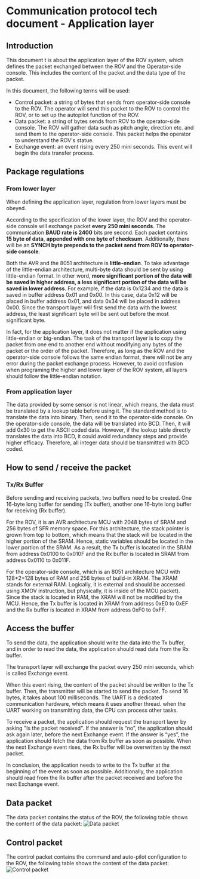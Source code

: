 # Communication protocol tech document - Application layer



## Introduction

This document t is about the application layer of the ROV system, which defines the packet exchanged between the ROV and the Operator-side console. This includes the content of the packet and the data type of the packet.

In this document, the following terms will be used:
- Control packet: a string of bytes that sends from operator-side console to the ROV. The operator will send this packet to the ROV to control the ROV, or to set up the autopilot function of the ROV.
- Data packet: a string of bytes sends from ROV to the operator-side console. The ROV will gather data such as pitch angle, direction etc. and send them to the operator-side console. This packet helps the operator to understand the ROV's statue.
- Exchange event: an event rising every 250 mini seconds. This event will begin the data transfer process.


## Package regulations

### From lower layer

When defining the application layer, regulation from lower layers must be obeyed.

According to the specification of the lower layer, the ROV and the operator-side console will exchange packet __every 250 mini seconds__. The communication __BAUD rate is 2400__ bits pre second. Each packet contains __15 byte of data__, __appended with one byte of checksum__. Additionally, there will be an __SYNCH byte prepends to the packet send from ROV to operator-side console__.

Both the AVR and the 8051 architecture is __little-endian__. To take advantage of the little-endian architecture, multi-byte data should be sent by using little-endian format. In other word, __more significant portion of the data will be saved in higher address, a less significant portion of the data will be saved in lower address__. For example, if the data is 0x1234 and the data is saved in buffer address 0x01 and 0x00. In this case, data 0x12 will be placed in buffer address 0x01, and data 0x34 will be placed in address 0x00. Since the transport layer will first send the data with the lowest address, the least significant byte will be sent out before the most significant byte.

In fact, for the application layer, it does not matter if the application using little-endian or big-endian. The task of the transport layer is to copy the packet from one end to another end without modifying any bytes of the packet or the order of the packet. Therefore, as long as the ROV and the operator-side console follows the same endian format, there will not be any error during the packet exchange process. However, to avoid confusion when programing the higher and lower layer of the ROV system, all layers should follow the little-endian notation.

### From application layer

The data provided by some sensor is not linear, which means, the data must be translated by a lookup table before using it. The standard method is to translate the data into binary. Then, send it to the operator-side console. On the operator-side console, the data will be translated into BCD. Then, it will add 0x30 to get the ASCII coded data. However, if the lookup table directly translates the data into BCD, it could avoid redundancy steps and provide higher efficacy. Therefore, all integer data should be transmitted with BCD coded.


## How to send / receive the packet

### Tx/Rx Buffer

Before sending and receiving packets, two buffers need to be created. One 16-byte long buffer for sending (Tx buffer), another one 16-byte long buffer for receiving (Rx buffer).

For the ROV, it is an AVR architecture MCU with 2048 bytes of SRAM and 256 bytes of SFR memory space. For this architecture, the stack pointer is grown from top to bottom, which means that the stack will be located in the higher portion of the SRAM. Hence, static variables should be located in the lower portion of the SRAM. As a result, the Tx buffer is located in the SRAM from address 0x0100 to 0x010F and the Rx buffer is located in SRAM from address 0x0110 to 0x011F.

For the operator-side console, which is an 8051 architecture MCU with 128*2+128 bytes of RAM and 256 bytes of build-in XRAM. The XRAM stands for external RAM. Logically, it is external and should be accessed using XMOV instruction, but physically, it is inside of the MCU packet). Since the stack is located in RAM, the XRAM will not be modified by the MCU. Hence, the Tx buffer is located in XRAM from address 0xE0 to 0xEF and the Rx buffer is located in XRAM from address 0xF0 to 0xFF.

## Access the buffer

To send the data, the application should write the data into the Tx buffer, and in order to read the data, the application should read data from the Rx buffer.

The transport layer will exchange the packet every 250 mini seconds, which is called Exchange event.

When this event rising, the content of the packet should be written to the Tx buffer. Then, the transmitter will be started to send the packet. To send 16 bytes, it takes about 100 milliseconds. The UART is a dedicated communication hardware, which means it uses another thread. when the UART working on transmitting data, the CPU can process other tasks. 

To receive a packet, the application should request the transport layer by asking "Is the packet received". If the answer is “no”, the application should ask again later, before the next Exchange event. If the answer is “yes”, the application should fetch the data from Rx buffer as soon as possible. When the next Exchange event rises, the Rx buffer will be overwritten by the next packet.

In conclusion, the application needs to write to the Tx buffer at the beginning of the event as soon as possible. Additionally, the application should read from the Rx buffer after the packet received and before the next Exchange event.


## Data packet

The data packet contains the status of the ROV, the following table shows the content of the data packet:
![Data packet](https://raw.githubusercontent.com/captdam/DD-40/master/Communication/communication-application-datapacket.jpeg "Data packet")


## Control packet

The control packet contains the command and auto-pilot configuration to the ROV, the following table shows the content of the data packet:
![Control packet](https://raw.githubusercontent.com/captdam/DD-40/master/Communication/communication-application-controlpacket.jpeg "Control packet")
